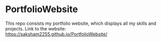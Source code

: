 # PortfolioWebsite
This repo consists my portfolio website, which displays all my skills and projects.
Link to the website:
https://saksham2255.github.io/PortfolioWebsite/
